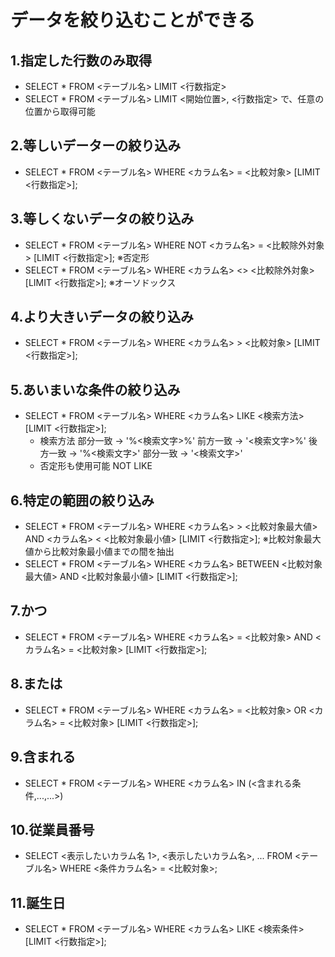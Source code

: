 # データを絞り込むことができる

## 1.指定した行数のみ取得

- SELECT \* FROM <テーブル名> LIMIT <行数指定>
- SELECT \* FROM <テーブル名> LIMIT <開始位置>, <行数指定> で、任意の位置から取得可能

## 2.等しいデーターの絞り込み

- SELECT \* FROM <テーブル名> WHERE <カラム名> = <比較対象> [LIMIT <行数指定>];

## 3.等しくないデータの絞り込み

- SELECT \* FROM <テーブル名> WHERE NOT <カラム名> = <比較除外対象> [LIMIT <行数指定>]; ※否定形
- SELECT \* FROM <テーブル名> WHERE <カラム名> <> <比較除外対象> [LIMIT <行数指定>]; ※オーソドックス

## 4.より大きいデータの絞り込み

- SELECT \* FROM <テーブル名> WHERE <カラム名> > <比較対象> [LIMIT <行数指定>];

## 5.あいまいな条件の絞り込み

- SELECT \* FROM <テーブル名> WHERE <カラム名> LIKE <検索方法> [LIMIT <行数指定>];
  - 検索方法
    部分一致 -> '%<検索文字>%'
    前方一致 -> '<検索文字>%'
    後方一致 -> '%<検索文字>'
    部分一致 -> '<検索文字>'
  - 否定形も使用可能
    NOT LIKE

## 6.特定の範囲の絞り込み

- SELECT \* FROM <テーブル名> WHERE <カラム名> > <比較対象最大値> AND <カラム名> < <比較対象最小値> [LIMIT <行数指定>];
  ※比較対象最大値から比較対象最小値までの間を抽出
- SELECT \* FROM <テーブル名> WHERE <カラム名> BETWEEN <比較対象最大値> AND <比較対象最小値> [LIMIT <行数指定>];

## 7.かつ

- SELECT \* FROM <テーブル名> WHERE <カラム名> = <比較対象> AND <カラム名> = <比較対象> [LIMIT <行数指定>];

## 8.または

- SELECT \* FROM <テーブル名> WHERE <カラム名> = <比較対象> OR <カラム名> = <比較対象> [LIMIT <行数指定>];

## 9.含まれる

- SELECT \* FROM <テーブル名> WHERE <カラム名> IN (<含まれる条件,...,...>)

## 10.従業員番号

- SELECT <表示したいカラム名 1>, <表示したいカラム名>, ... FROM <テーブル名> WHERE <条件カラム名> = <比較対象>;

## 11.誕生日

- SELECT \* FROM <テーブル名> WHERE <カラム名> LIKE <検索条件> [LIMIT <行数指定>];
